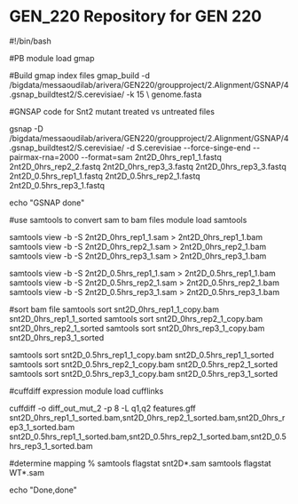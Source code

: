 # GEN_220 Repository for GEN 220  

#!/bin/bash

#PB
module load gmap

#Build gmap index files
gmap_build -d /bigdata/messaoudilab/arivera/GEN220/groupproject/2.Alignment/GSNAP/4.gsnap_buildtest2/S.cerevisiae/ -k 15 \ genome.fasta

#GNSAP code for Snt2 mutant treated vs untreated files

gsnap -D /bigdata/messaoudilab/arivera/GEN220/groupproject/2.Alignment/GSNAP/4.gsnap_buildtest2/S.cerevisiae/ -d S.cerevisiae --force-singe-end --pairmax-rna=2000 --format=sam 2nt2D_0hrs_rep1_1.fastq 2nt2D_0hrs_rep2_2.fastq 2nt2D_0hrs_rep3_3.fastq 2nt2D_0hrs_rep3_3.fastq 2nt2D_0.5hrs_rep1_1.fastq 2nt2D_0.5hrs_rep2_1.fastq 2nt2D_0.5hrs_rep3_1.fastq

echo "GSNAP done"

#use samtools to convert sam to bam files
module load samtools

samtools view -b -S 2nt2D_0hrs_rep1_1.sam > 2nt2D_0hrs_rep1_1.bam
samtools view -b -S 2nt2D_0hrs_rep2_1.sam > 2nt2D_0hrs_rep2_1.bam
samtools view -b -S 2nt2D_0hrs_rep3_1.sam > 2nt2D_0hrs_rep3_1.bam

samtools view -b -S 2nt2D_0.5hrs_rep1_1.sam > 2nt2D_0.5hrs_rep1_1.bam
samtools view -b -S 2nt2D_0.5hrs_rep2_1.sam > 2nt2D_0.5hrs_rep2_1.bam
samtools view -b -S 2nt2D_0.5hrs_rep3_1.sam > 2nt2D_0.5hrs_rep3_1.bam

#sort bam file 
samtools sort snt2D_0hrs_rep1_1_copy.bam snt2D_0hrs_rep1_1_sorted
samtools sort snt2D_0hrs_rep2_1_copy.bam snt2D_0hrs_rep2_1_sorted
samtools sort snt2D_0hrs_rep3_1_copy.bam snt2D_0hrs_rep3_1_sorted

samtools sort snt2D_0.5hrs_rep1_1_copy.bam snt2D_0.5hrs_rep1_1_sorted
samtools sort snt2D_0.5hrs_rep2_1_copy.bam snt2D_0.5hrs_rep2_1_sorted
samtools sort snt2D_0.5hrs_rep3_1_copy.bam snt2D_0.5hrs_rep3_1_sorted

#cuffdiff expression
module load cufflinks

cuffdiff -o diff_out_mut_2 -p 8 -L q1,q2 features.gff snt2D_0hrs_rep1_1_sorted.bam,snt2D_0hrs_rep2_1_sorted.bam,snt2D_0hrs_rep3_1_sorted.bam snt2D_0.5hrs_rep1_1_sorted.bam,snt2D_0.5hrs_rep2_1_sorted.bam,snt2D_0.5hrs_rep3_1_sorted.bam


#determine mapping % 
samtools flagstat snt2D*.sam 
samtools flagstat WT*.sam

echo "Done,done"
